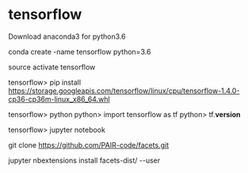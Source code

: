 # tensorflow

Download anaconda3 for python3.6

conda create -name tensorflow python=3.6

source activate tensorflow

tensorflow> pip install https://storage.googleapis.com/tensorflow/linux/cpu/tensorflow-1.4.0-cp36-cp36m-linux_x86_64.whl

tensorflow> python
python> import tensorflow as tf
python> tf.__version__

tensorflow> jupyter notebook

git clone https://github.com/PAIR-code/facets.git

jupyter nbextensions install facets-dist/ --user


  
